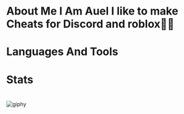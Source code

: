 # About Me I Am Auel I like to make Cheats for Discord and roblox🐱‍👤
# Languages And Tools
# Stats
# <hl>
![giphy](https://user-images.githubusercontent.com/117035597/205467665-0968b36d-a858-49a3-938c-4e74c45b4cca.gif)
